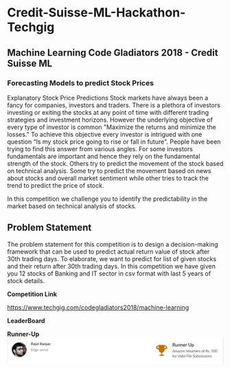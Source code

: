 # Credit-Suisse-ML-Hackathon-Techgig

## Machine Learning Code Gladiators 2018 - Credit Suisse ML

### Forecasting Models to predict Stock Prices
Explanatory Stock Price Predictions
Stock markets have always been a fancy for companies, investors and traders. There is a plethora of investors investing or exiting the stocks at any point of time with different trading strategies and investment horizons. However the underlying objective of every type of investor is common "Maximize the returns and minimize the losses." To achieve this objective every investor is intrigued with one question “Is my stock price going to rise or fall in future".
People have been trying to find this answer from various angles. For some investors fundamentals are important and hence they rely on the fundamental strength of the stock. Others try to predict the movement of the stock based on technical analysis. Some try to predict the movement based on news about stocks and overall market sentiment while other tries to track the trend to predict the price of stock.

In this competition we challenge you to identify the predictability in the market based on technical analysis of stocks.


## Problem Statement
The problem statement for this competition is to design a decision-making framework that can be used to predict actual return value of stock after 30th trading days.
To elaborate, we want to predict for list of given stocks and their return after 30th trading days.
In this competition we have given you 12 stocks of Banking and IT sector in csv format with last 5 years of stock details.




**Competition Link**

https://www.techgig.com/codegladiators2018/machine-learning

**LeaderBoard**

**Runner-Up**
![title](me.JPG)
